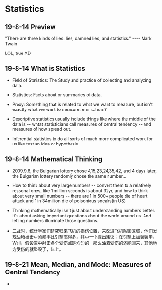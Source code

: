 # Statistics

## 19-8-14 Preview

"There are three kinds of lies: lies, damned lies, and statistics." ---- Mark Twain

LOL, true XD

## 19-8-14 What is Statistics

- Field of Statistics: The Study and practice of collecting and analyzing data.

- Statistics: Facts about or summaries of data.

- Proxy: Something that is related to what we want to measure, but isn't exactly what we want to measure. emm...hum?

- Descriptive statistics usually include things like where the middle of the data is -- whtat statisticians call measures of central tendency -- and measures of how spread out.

- Inferential statistics to do all sorts of much more complicated work for us like test an idea or hypothesis.

## 19-8-14 Mathematical Thinking

- 2009.9.6, the Bulgarian lottery chose 4,15,23,24,35,42, and 4 days later, the Bulgarian lottery randomly chose the same number...

- How to think about very large numbers -- convert them to a relatively reasonal ones, like 1 million seconds is about 32yr, and how to think about very small numbers -- there are 1 in 500+ people die of heart attack and 1 in 34million die of poisonious sneaks(in US).

- Thinking mathematically isn't just about understanding numbers better. It's about asking important questions about the world around us. And letting numbers illuminate those questions.

- 二战时，统计学家们研究归来飞机的损伤位置，来改进飞机防御区域，他们发现油箱被击中的频率比引擎高得多，其中一个提出建议：在引擎上加装装甲，Well，假设空中射击各个受伤点是均匀的，那么油箱受伤的还能回来，其他地方受伤的就坠毁了，以上。

## 19-8-21 Mean, Median, and Mode: Measures of Central Tendency

- 
